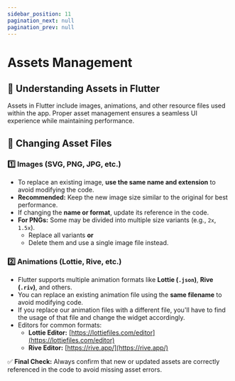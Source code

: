 ```yaml
---
sidebar_position: 11
pagination_next: null
pagination_prev: null
---
```


# Assets Management

## 📌 Understanding Assets in Flutter

Assets in Flutter include images, animations, and other resource files used within the app. Proper asset management ensures a seamless UI experience while maintaining performance.

## 🔄 Changing Asset Files

### 1️⃣ Images (SVG, PNG, JPG, etc.)

- To replace an existing image, **use the same name and extension** to avoid modifying the code.
- **Recommended:** Keep the new image size similar to the original for best performance.
- If changing the **name or format**, update its reference in the code.
- **For PNGs:** Some may be divided into multiple size variants (e.g., `2x`, `1.5x`).  
  - Replace all variants **or**  
  - Delete them and use a single image file instead.

### 2️⃣ Animations (Lottie, Rive, etc.)

- Flutter supports multiple animation formats like **Lottie (`.json`)**, **Rive (`.riv`)**, and others.
- You can replace an existing animation file using the **same filename** to avoid modifying code.
- If you replace our animation files with a different file, you'll have to find the usage of that file and change the widget accordingly.
- Editors for common formats:
  - **Lottie Editor:** [https://lottiefiles.com/editor](https://lottiefiles.com/editor)
  - **Rive Editor:** [https://rive.app/](https://rive.app/)

✅ **Final Check:** Always confirm that new or updated assets are correctly referenced in the code to avoid missing asset errors.
